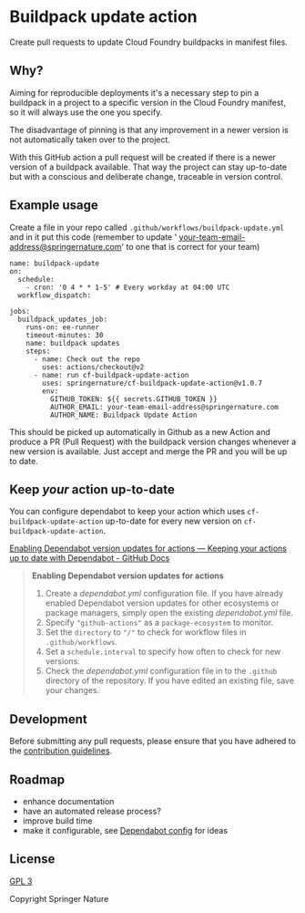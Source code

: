 # Buildpack update action

Create pull requests to update Cloud Foundry buildpacks in manifest files.

## Why?

Aiming for reproducible deployments it's a necessary step to pin a buildpack in a project to a specific version in the
Cloud Foundry manifest, so it will always use the one you specify.

The disadvantage of pinning is that any improvement in a newer version is not automatically taken over to the project.

With this GitHub action a pull request will be created if there is a newer version of a buildpack available. That way
the project can stay up-to-date but with a conscious and deliberate change, traceable in version control.

## Example usage

Create a file in your repo called `.github/workflows/buildpack-update.yml` and in it put this code (remember to update '
your-team-email-address@springernature.com' to one that is correct for your team)
 
    name: buildpack-update
    on:
      schedule:
        - cron: '0 4 * * 1-5' # Every workday at 04:00 UTC
      workflow_dispatch:
    
    jobs:
      buildpack_updates_job:
        runs-on: ee-runner
        timeout-minutes: 30
        name: buildpack updates
        steps:
          - name: Check out the repo
            uses: actions/checkout@v2
          - name: run cf-buildpack-update-action
            uses: springernature/cf-buildpack-update-action@v1.0.7
            env:
              GITHUB_TOKEN: ${{ secrets.GITHUB_TOKEN }}
              AUTHOR_EMAIL: your-team-email-address@springernature.com
              AUTHOR_NAME: Buildpack Update Action

This should be picked up automatically in Github as a new Action and produce a PR (Pull Request) with the buildpack
version changes whenever a new version is available.
Just accept and merge the PR and you will be up to date.

## Keep *your* action up-to-date

You can configure dependabot to keep your action which uses `cf-buildpack-update-action` up-to-date for every new
version on `cf-buildpack-update-action`.

[Enabling Dependabot version updates for actions — Keeping your actions up to date with Dependabot - GitHub Docs](https://docs.github.com/en/code-security/supply-chain-security/keeping-your-dependencies-updated-automatically/keeping-your-actions-up-to-date-with-dependabot#enabling-dependabot-version-updates-for-actions)


> **Enabling Dependabot version updates for actions**
> 1. Create a *dependabot.yml* configuration file. If you have already enabled Dependabot version updates for other
     ecosystems or package managers, simply open the existing *dependabot.yml* file.
> 1. Specify `"github-actions"` as a `package-ecosystem` to monitor.
> 1. Set the `directory` to `"/"` to check for workflow files in `.github/workflows`.
> 1. Set a `schedule.interval` to specify how often to check for new versions.
> 1. Check the *dependabot.yml* configuration file in to the `.github` directory of the repository. If you have edited
     an existing file, save your changes.

## Development

Before submitting any pull requests, please ensure that you have adhered to the [contribution guidelines][contrib].

## Roadmap

* enhance documentation
* have an automated release process?
* improve build time
* make it configurable,
  see [Dependabot config](https://docs.github.com/en/code-security/supply-chain-security/keeping-your-dependencies-updated-automatically/configuration-options-for-dependency-updates)
  for ideas

## License

[GPL 3][license]

Copyright Springer Nature

[contrib]: CONTRIBUTING.md

[history]: HISTORY.md

[license]: LICENSE 
